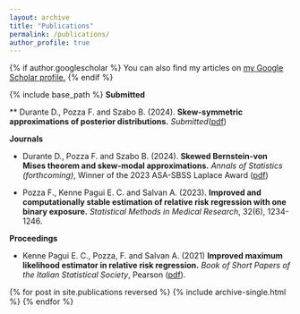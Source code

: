 ```yaml
---
layout: archive
title: "Publications"
permalink: /publications/
author_profile: true
---
```



{% if author.googlescholar %}
  You can also find my articles on <u><a href="{{author.googlescholar}}">my Google Scholar profile</a>.</u>
{% endif %}

{% include base_path %}
**Submitted**

** Durante D., Pozza F. and Szabo B. (2024). **Skew-symmetric approximations of posterior distributions.** *Submitted*([pdf](https://arxiv.org/abs/2409.14167))

**Journals**

* Durante D., Pozza F. and Szabo B. (2024). **Skewed Bernstein-von Mises theorem and skew-modal approximations.** *Annals of Statistics (forthcoming)*, Winner of the 2023 ASA-SBSS Laplace Award ([pdf](https://arxiv.org/abs/2301.03038))
  
* Pozza F., Kenne Pagui E. C. and Salvan A. (2023). **Improved and computationally stable estimation of relative risk regression with one binary exposure.** *Statistical Methods in Medical Research*, 32(6), 1234-1246.

**Proceedings**

* Kenne Pagui E. C., Pozza, F. and Salvan A. (2021) 
**Improved maximum likelihood estimator in relative risk regression.**
*Book of Short Papers of the Italian Statistical Society*, Pearson ([pdf](https://it.pearson.com/content/dam/region-core/italy/pearson-italy/pdf/Docenti/Università/pearson-sis-book-2021-parte-2.pdf)).


{% for post in site.publications reversed %}
  {% include archive-single.html %}
{% endfor %}
